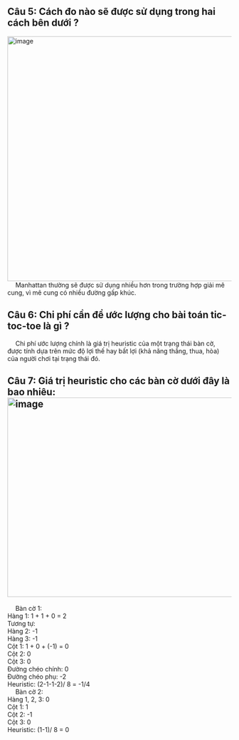 ## Câu 5: Cách đo nào sẽ được sử dụng trong hai cách bên dưới ?
<img width="982" height="549" alt="image" src="https://github.com/user-attachments/assets/81840f54-677e-4aea-8851-83b46165a8a0" />
  &emsp; Manhattan thường sẽ được sử dụng nhiều hơn trong trường hợp giải mê cung, vì mê cung có nhiều đường gấp khúc.

## Câu 6: Chi phí cần để ước lượng cho bài toán tic-toc-toe là gì ? 
  &emsp; Chi phí ước lượng chính là giá trị heuristic của một trạng thái bàn cờ, được tính dựa trên mức độ lợi thế hay bất lợi (khả năng thắng, thua, hòa) của người chơi tại trạng thái đó.

## Câu 7: Giá trị heuristic cho các bàn cờ dưới đây là bao nhiêu: <img width="1371" height="447" alt="image" src="https://github.com/user-attachments/assets/a06a198b-bbd0-474e-a5c1-6c2631102e55" />
  &emsp; Bàn cờ 1: <br>
Hàng 1: 1 + 1 + 0 = 2 <br>
Tương tự: <br>
Hàng 2: -1 <br>
Hàng 3: -1 <br>
Cột 1: 1 + 0 + (-1) = 0 <br>
Cột 2: 0 <br>
Cột 3: 0 <br>
Đường chéo chính: 0 <br>
Đường chéo phụ: -2 <br>
Heuristic: (2-1-1-2)/ 8 = -1/4 <br>
  &emsp; Bàn cờ 2: <br>
Hàng 1, 2, 3: 0 <br>
Cột 1: 1 <br>
Cột 2: -1 <br>
Cột 3: 0 <br>
Heuristic: (1-1)/ 8 = 0 <br>
